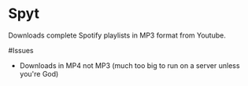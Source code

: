 # Spyt
Downloads complete Spotify playlists in MP3 format from Youtube.

#Issues
- Downloads in MP4 not MP3 (much too big to run on a server unless you're God)
